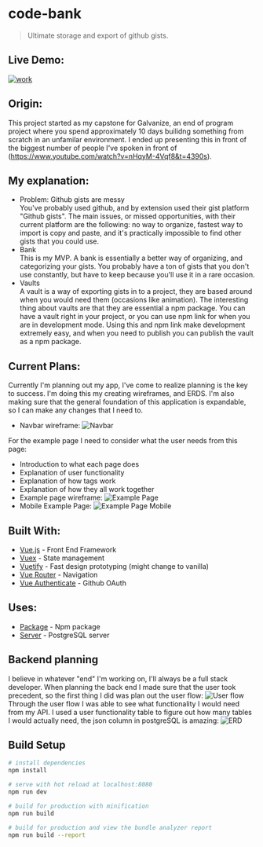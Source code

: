 # code-bank

> Ultimate storage and export of github gists.

## Live Demo:
[![work](https://imgur.com/TC2S2YB.png)](http://www.youtube.com/watch?v=uF7JXXSvz4o&t)

## Origin:
This project started as my capstone for Galvanize, an end of program project where you spend approximately 10 days builidng something from scratch in an unfamilar environment. I ended up presenting this in front of the biggest number of people I've spoken in front of (https://www.youtube.com/watch?v=nHqyM-4Vqf8&t=4390s).
## My explanation:
* Problem: Github gists are messy
<br />You've probably used github, and by extension used their gist platform "Github gists". The main issues, or missed opportunities, with their current platform are the following: no way to organize, fastest way to import is copy and paste, and it's practically impossible to find other gists that you could use. 
* Bank
<br />This is my MVP. A bank is essentially a better way of organizing, and categorizing your gists. You probably have a ton of gists that you don't use constantly, but have to keep because you'll use it in a rare occasion.
* Vaults
<br />A vault is a way of exporting gists in to a project, they are based around when you would need them (occasions like animation). The interesting thing about vaults are that they are essential a npm package. You can have a vault right in your project, or you can use npm link for when you are in development mode. Using this and npm link make development extremely easy, and when you need to publish you can publish the vault as a npm package.

## Current Plans:
Currently I'm planning out my app, I've come to realize planning is the key to success. I'm doing this my creating wireframes, and ERDS. I'm also making sure that the general foundation of this application is expandable, so I can make any changes that I need to.
* Navbar wireframe:
![Navbar](https://imgur.com/haHo7rQ.png)

For the example page I need to consider what the user needs from this page:
* Introduction to what each page does
* Explanation of user functionality
* Explanation of how tags work
* Explanation of how they all work together
* Example page wireframe:
![Example Page](https://imgur.com/o2BNwKH.png)
* Mobile Example Page:
![Example Page Mobile](https://imgur.com/UukQIlM.png) 


## Built With:
* [Vue.js](https://vuejs.org/) - Front End Framework
* [Vuex](https://vuex.vuejs.org/) - State management 
* [Vuetify](https://vuetifyjs.com/en/) - Fast design prototyping (might change to vanilla)
* [Vue Router](https://router.vuejs.org/) - Navigation
* [Vue Authenticate](https://github.com/dgrubelic/vue-authenticate) - Github OAuth 

## Uses:
* [Package](https://github.com/AlexanderCarlston/code-bank-package) - Npm package
* [Server]() - PostgreSQL server

## Backend planning
I believe in whatever "end" I'm working on, I'll always be a full stack developer. When planning the back end I made sure that the user took precedent, so the first thing I did was plan out the user flow:
![User flow](https://i.imgur.com/NEf3oHw.png)
<br />Through the user flow I was able to see what functionality I would need from my API. I used a user functionality table to figure out how many tables I would actually need, the json column in postgreSQL is amazing:
![ERD](https://i.imgur.com/uZK3emL.png)


## Build Setup

``` bash
# install dependencies
npm install

# serve with hot reload at localhost:8080
npm run dev

# build for production with minification
npm run build

# build for production and view the bundle analyzer report
npm run build --report
```